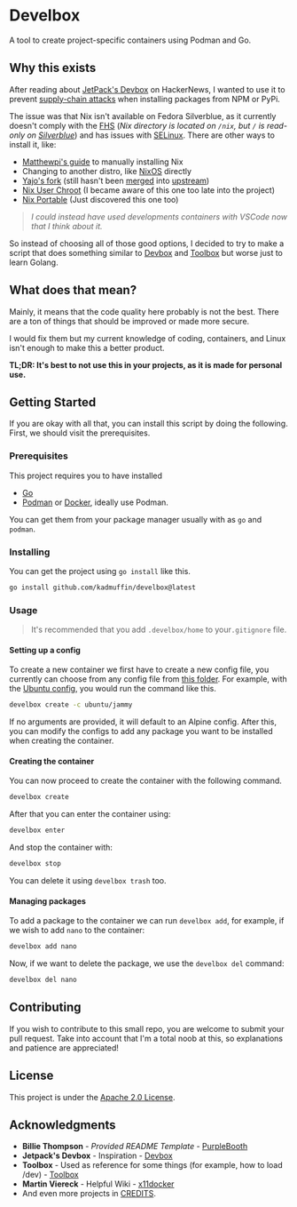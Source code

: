 # Develbox

A tool to create project-specific containers using Podman and Go.

## Why this exists

After reading about [JetPack's Devbox](https://github.com/jetpack-io/devbox) on HackerNews, I wanted to use it to prevent [supply-chain attacks](https://www.bleepingcomputer.com/news/security/npm-supply-chain-attack-impacts-hundreds-of-websites-and-apps/) when installing packages from NPM or PyPi.

The issue was that Nix isn't available on Fedora Silverblue, as it currently doesn't comply with the [FHS](https://en.wikipedia.org/wiki/Filesystem_Hierarchy_Standard) (_Nix directory is located on `/nix`, but `/` is read-only on [Silverblue](https://docs.fedoraproject.org/en-US/fedora-silverblue/technical-information/#filesystem-layout)_) and has issues with [SELinux](https://github.com/NixOS/nix/issues/2374). There are other ways to install it, like:

- [Matthewpi's guide](https://gist.github.com/matthewpi/08c3d652e7879e4c4c30bead7021ff73) to manually installing Nix
- Changing to another distro, like [NixOS](https://nixos.org/) directly
- [Yajo's fork](https://github.com/moduon/nix-installers/tree/rpm-ostree) (still hasn't been [merged](https://github.com/nix-community/nix-installers/pull/8) into [upstream](https://github.com/nix-community/nix-installers))
- [Nix User Chroot](https://github.com/nix-community/nix-user-chroot) (I became aware of this one too late into the project)
- [Nix Portable](https://github.com/DavHau/nix-portable) (Just discovered this one too)

> _I could instead have used developments containers with VSCode now that I think about it._

So instead of choosing all of those good options, I decided to try to make a script that does something similar to [Devbox](https://github.com/jetpack-io/devbox) and [Toolbox](github.com/containers/toolbox) but worse just to learn Golang.

## What does that mean?

Mainly, it means that the code quality here probably is not the best. There are a ton of things that should be improved or made more secure.

I would fix them but my current knowledge of coding, containers, and Linux isn't enough to make this a better product.

**TL;DR: It's best to not use this in your projects, as it is made for personal use.**

## Getting Started

If you are okay with all that, you can install this script by doing the following. First, we should visit the prerequisites.

### Prerequisites

This project requires you to have installed
- [Go](https://go.dev/)
- [Podman](https://podman.io/) or [Docker](https://www.docker.com/), ideally use Podman.

You can get them from your package manager usually with as `go` and `podman`.

### Installing

You can get the project using `go install` like this.

```bash
go install github.com/kadmuffin/develbox@latest
```

### Usage

> It's recommended that you add `.develbox/home` to your`.gitignore` file.

#### Setting up a config
To create a new container we first have to create a new config file, you currently can choose from any config file from [this folder](configs/). For example, with the [Ubuntu config](configs/ubuntu/jammy.json), you would run the command like this.

```bash
develbox create -c ubuntu/jammy
```

If no arguments are provided, it will default to an Alpine config. After this, you can modify the configs to add any package you want to be installed when creating the container.

#### Creating the container

You can now proceed to create the container with the following command.

```bash
develbox create
```

After that you can enter the container using:

```bash
develbox enter
```

And stop the container with:

```bash
develbox stop
```

You can delete it using `develbox trash` too.

#### Managing packages

To add a package to the container we can run `develbox add`, for example, if we wish to add `nano` to the container:

```bash
develbox add nano
```

Now, if we want to delete the package, we use the `develbox del` command:

```bash
develbox del nano
```

## Contributing

If you wish to contribute to this small repo, you are welcome to submit your pull request. Take into account that I'm a total noob at this, so explanations and patience are appreciated!

## License

This project is under the [Apache 2.0 License](https://github.com/kadmuffin/develbox/blob/main/LICENSE).

## Acknowledgments
  - **Billie Thompson** - *Provided README Template* -
    [PurpleBooth](https://github.com/PurpleBooth)
  - **Jetpack's Devbox** - Inspiration - [Devbox](https://github.com/jetpack-io/devbox)
  - **Toolbox** - Used as reference for some things (for example, how to load /dev) - [Toolbox](https://github.com/containers/toolbox)
  - **Martin Viereck** - Helpful Wiki - [x11docker](https://github.com/mviereck/x11docker)
  - And even more projects in [CREDITS](https://github.com/kadmuffin/develbox/blob/main/CREDITS).
